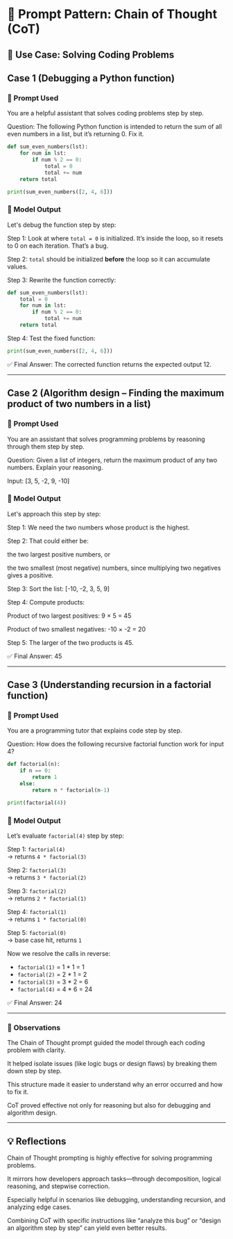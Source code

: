 # 🔁 Prompt Pattern: Chain of Thought (CoT)

## 🧪 Use Case: Solving Coding Problems

## Case 1 (Debugging a Python function)

### 📝 Prompt Used

You are a helpful assistant that solves coding problems step by step.

Question: The following Python function is intended to return the sum of all even numbers in a list, but it’s returning 0. Fix it.

```python
def sum_even_numbers(lst):
    for num in lst:
        if num % 2 == 0:
            total = 0
            total += num
    return total

print(sum_even_numbers([2, 4, 6]))
```

### 🤖 Model Output

Let's debug the function step by step:

Step 1: Look at where `total = 0` is initialized. It’s inside the loop, so it resets to 0 on each iteration. That’s a bug.

Step 2: `total` should be initialized **before** the loop so it can accumulate values.

Step 3: Rewrite the function correctly:

```python
def sum_even_numbers(lst):
    total = 0
    for num in lst:
        if num % 2 == 0:
            total += num
    return total
```

Step 4: Test the fixed function:
```python
print(sum_even_numbers([2, 4, 6]))
```

✅ Final Answer: The corrected function returns the expected output 12.

---

## Case 2 (Algorithm design – Finding the maximum product of two numbers in a list)

### 📝 Prompt Used

You are an assistant that solves programming problems by reasoning through them step by step.

Question: Given a list of integers, return the maximum product of any two numbers. Explain your reasoning.

Input: [3, 5, -2, 9, -10]

### 🤖 Model Output

Let's approach this step by step:

Step 1: We need the two numbers whose product is the highest.

Step 2: That could either be:

the two largest positive numbers, or

the two smallest (most negative) numbers, since multiplying two negatives gives a positive.

Step 3: Sort the list: [-10, -2, 3, 5, 9]

Step 4: Compute products:

Product of two largest positives: 9 × 5 = 45

Product of two smallest negatives: -10 × -2 = 20

Step 5: The larger of the two products is 45.

✅ Final Answer: 45

---

## Case 3 (Understanding recursion in a factorial function)

### 📝 Prompt Used

You are a programming tutor that explains code step by step.

Question: How does the following recursive factorial function work for input 4?

```python
def factorial(n):
    if n == 0:
        return 1
    else:
        return n * factorial(n-1)

print(factorial(4))
```

### 🤖 Model Output

Let’s evaluate `factorial(4)` step by step:

Step 1: `factorial(4)`  
→ returns `4 * factorial(3)`

Step 2: `factorial(3)`  
→ returns `3 * factorial(2)`

Step 3: `factorial(2)`  
→ returns `2 * factorial(1)`

Step 4: `factorial(1)`  
→ returns `1 * factorial(0)`

Step 5: `factorial(0)`  
→ base case hit, returns `1`

Now we resolve the calls in reverse:

- `factorial(1)` = 1 * 1 = 1  
- `factorial(2)` = 2 * 1 = 2  
- `factorial(3)` = 3 * 2 = 6  
- `factorial(4)` = 4 * 6 = 24

✅ Final Answer: 24

---

### 🧠 Observations

The Chain of Thought prompt guided the model through each coding problem with clarity.

It helped isolate issues (like logic bugs or design flaws) by breaking them down step by step.

This structure made it easier to understand why an error occurred and how to fix it.

CoT proved effective not only for reasoning but also for debugging and algorithm design.

---

## 💡 Reflections

Chain of Thought prompting is highly effective for solving programming problems.

It mirrors how developers approach tasks—through decomposition, logical reasoning, and stepwise correction.

Especially helpful in scenarios like debugging, understanding recursion, and analyzing edge cases.

Combining CoT with specific instructions like “analyze this bug” or “design an algorithm step by step” can yield even better results.